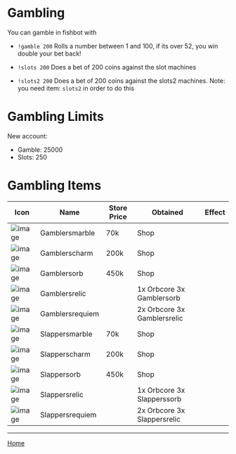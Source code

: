 # Gambling #

You can gamble in fishbot with

- `!gamble 200` Rolls a number between 1 and 100, if its over 52, you win double your bet back!

- `!slots 200` Does a bet of 200 coins against the slot machines

- `!slots2 200` Does a bet of 200 coins against the slots2 machines. Note: you need item: `slots2` in order to do this


# Gambling Limits #

New account:

- Gamble: 25000
- Slots: 250
  

# Gambling Items #

| Icon | Name | Store Price | Obtained | Effect |
| ------ | ------ | ----- | ------- | ---- |
| ![image](https://fishbot.app/items/gamblersmarble.png) | Gamblersmarble | 70k | Shop |  |
| ![image](https://fishbot.app/items/gamblerscharm.png) | Gamblerscharm | 200k | Shop |  |
| ![image](https://fishbot.app/items/gamblersorb.png) | Gamblersorb | 450k | Shop |    |
| ![image](https://fishbot.app/items/gamblersrelic.png) | Gamblersrelic |  |1x Orbcore 3x Gamblersorb|    |
| ![image](https://fishbot.app/items/gamblersrequiem.png) | Gamblersrequiem | |2x Orbcore 3x Gamblersrelic |    |
| ![image](https://fishbot.app/items/slappersmarble.png) | Slappersmarble | 70k | Shop |  |
| ![image](https://fishbot.app/items/slapperscharm.png) | Slapperscharm| 200k | Shop |  |
| ![image](https://fishbot.app/items/slappersorb.png) | Slappersorb | 450k |  Shop  |   |
| ![image](https://fishbot.app/items/slappersrelic.png) | Slappersrelic |   | 1x Orbcore 3x Slapperssorb |    |
| ![image](https://fishbot.app/items/slappersrequiem.png) | Slappersrequiem | |2x Orbcore 3x Slappersrelic |     |



-----------------------------

[Home](https://fishbotapp.github.io/fishbotwiki/)

